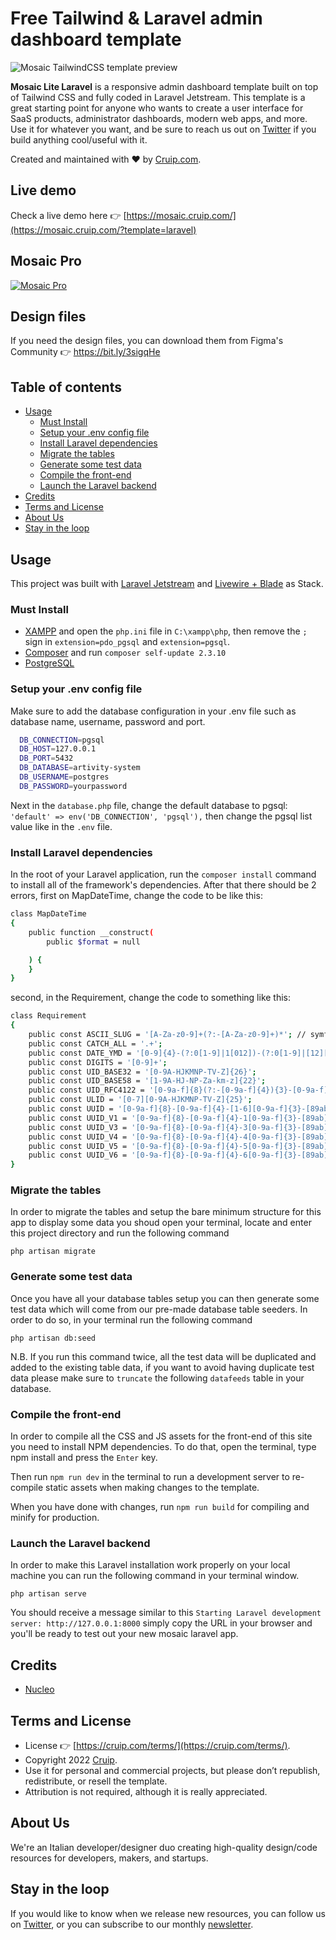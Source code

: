 # Free Tailwind & Laravel admin dashboard template

![Mosaic TailwindCSS template preview](https://user-images.githubusercontent.com/2683512/179986293-36b45ba3-97cc-426e-b42e-fca244d4b86c.png)

**Mosaic Lite Laravel** is a responsive admin dashboard template built on top of Tailwind CSS and fully coded in Laravel Jetstream. This template is a great starting point for anyone who wants to create a user interface for SaaS products, administrator dashboards, modern web apps, and more.
Use it for whatever you want, and be sure to reach us out on [Twitter](https://twitter.com/Cruip_com) if you build anything cool/useful with it.

Created and maintained with ❤️ by [Cruip.com](https://cruip.com/).

## Live demo

Check a live demo here 👉️ [https://mosaic.cruip.com/](https://mosaic.cruip.com/?template=laravel)

## Mosaic Pro

[![Mosaic Pro](https://user-images.githubusercontent.com/2683512/151177961-2ff5b838-3745-48dc-80c8-80b043971483.png)](https://cruip.com/mosaic/)

## Design files

If you need the design files, you can download them from Figma's Community 👉 https://bit.ly/3sigqHe

## Table of contents

* [Usage](#usage)
  * [Must Install](#must-install)
  * [Setup your .env config file](#setup-your-env-config-file)
  * [Install Laravel dependencies](#install-laravel-dependencies)
  * [Migrate the tables](#migrate-the-tables)
  * [Generate some test data](#generate-some-test-data)
  * [Compile the front-end](#compile-the-front-end)
  * [Launch the Laravel backend](#launch-the-Laravel-backend)        
* [Credits](#credits)
* [Terms and License](#terms-and-license)
* [About Us](#about-us)
* [Stay in the loop](#stay-in-the-loop)

## Usage

This project was built with [Laravel Jetstream](https://jetstream.laravel.com/) and [Livewire + Blade](https://jetstream.laravel.com/2.x/introduction.html#livewire-blade) as Stack.

### Must Install
- [XAMPP](https://getcomposer.org/Composer-Setup.exe) and open the ``php.ini`` file in ``C:\xampp\php``, then remove the ``;`` sign in ``extension=pdo_pgsql`` and ``extension=pgsql``.
- [Composer](https://getcomposer.org/Composer-Setup.exe) and run ``composer self-update 2.3.10``
- [PostgreSQL](https://www.enterprisedb.com/downloads/postgres-postgresql-downloads)

### Setup your .env config file
Make sure to add the database configuration in your .env file such as database name, username, password and port.
```bash
  DB_CONNECTION=pgsql
  DB_HOST=127.0.0.1
  DB_PORT=5432
  DB_DATABASE=artivity-system
  DB_USERNAME=postgres
  DB_PASSWORD=yourpassword
```
Next in the ``database.php`` file, change the default database to pgsql: ``'default' => env('DB_CONNECTION', 'pgsql'),``
then change the pgsql list value like in the ``.env`` file.

### Install Laravel dependencies
In the root of your Laravel application, run the ``composer install`` command to install all of the framework's dependencies.
After that there should be 2 errors, first on MapDateTime, change the code to be like this:
```bash
class MapDateTime
{
    public function __construct(
        public $format = null

    ) {
    }
}
```
second, in the Requirement, change the code to something like this:
```bash
class Requirement
{
    public const ASCII_SLUG = '[A-Za-z0-9]+(?:-[A-Za-z0-9]+)*'; // symfony/string AsciiSlugger default implementation
    public const CATCH_ALL = '.+';
    public const DATE_YMD = '[0-9]{4}-(?:0[1-9]|1[012])-(?:0[1-9]|[12][0-9]|(?<!02-)3[01])'; // YYYY-MM-DD
    public const DIGITS = '[0-9]+';
    public const UID_BASE32 = '[0-9A-HJKMNP-TV-Z]{26}';
    public const UID_BASE58 = '[1-9A-HJ-NP-Za-km-z]{22}';
    public const UID_RFC4122 = '[0-9a-f]{8}(?:-[0-9a-f]{4}){3}-[0-9a-f]{12}';
    public const ULID = '[0-7][0-9A-HJKMNP-TV-Z]{25}';
    public const UUID = '[0-9a-f]{8}-[0-9a-f]{4}-[1-6][0-9a-f]{3}-[89ab][0-9a-f]{3}-[0-9a-f]{12}';
    public const UUID_V1 = '[0-9a-f]{8}-[0-9a-f]{4}-1[0-9a-f]{3}-[89ab][0-9a-f]{3}-[0-9a-f]{12}';
    public const UUID_V3 = '[0-9a-f]{8}-[0-9a-f]{4}-3[0-9a-f]{3}-[89ab][0-9a-f]{3}-[0-9a-f]{12}';
    public const UUID_V4 = '[0-9a-f]{8}-[0-9a-f]{4}-4[0-9a-f]{3}-[89ab][0-9a-f]{3}-[0-9a-f]{12}';
    public const UUID_V5 = '[0-9a-f]{8}-[0-9a-f]{4}-5[0-9a-f]{3}-[89ab][0-9a-f]{3}-[0-9a-f]{12}';
    public const UUID_V6 = '[0-9a-f]{8}-[0-9a-f]{4}-6[0-9a-f]{3}-[89ab][0-9a-f]{3}-[0-9a-f]{12}';
}
```


### Migrate the tables

In order to migrate the tables and setup the bare minimum structure for this app
to display some data you shoud open your terminal, locate and enter this project
directory and run the following command

``php artisan migrate``

### Generate some test data

Once you have all your database tables setup you can then generate some test data
which will come from our pre-made database table seeders.
In order to do so, in your terminal run the following command

``php artisan db:seed``

N.B. If you run this command twice, all the test data will be duplicated and added to the existing table data, if you want to avoid having duplicate test data please
make sure to ``truncate`` the following ``datafeeds`` table in your database.

### Compile the front-end

In order to compile all the CSS and JS assets for the front-end of this site you need to install NPM dependencies. To do that, open the terminal, type npm install and press the ``Enter`` key.

Then run ``npm run dev`` in the terminal to run a development server to re-compile static assets when making changes to the template.

When you have done with changes, run ``npm run build`` for compiling and minify for production.

### Launch the Laravel backend

In order to make this Laravel installation work properly on your local machine you
can run the following command in your terminal window.

``php artisan serve``

You should receive a message similar to this
``Starting Laravel development server: http://127.0.0.1:8000`` simply copy the URL
in your browser and you'll be ready to test out your new mosaic laravel app.


## Credits

- [Nucleo](https://nucleoapp.com/)

## Terms and License

- License 👉 [https://cruip.com/terms/](https://cruip.com/terms/).
- Copyright 2022 [Cruip](https://cruip.com/).
- Use it for personal and commercial projects, but please don’t republish, redistribute, or resell the template.
- Attribution is not required, although it is really appreciated.

## About Us

We're an Italian developer/designer duo creating high-quality design/code resources for developers, makers, and startups.

## Stay in the loop

If you would like to know when we release new resources, you can follow us on [Twitter](https://twitter.com/Cruip_com), or you can subscribe to our monthly [newsletter](https://cruip.com/#subscribe).
